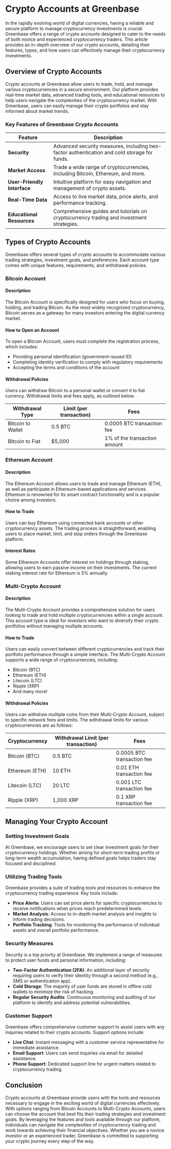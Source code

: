 <!-- Page Path: /account_types/crypto_accounts.md -->

# Crypto Accounts at Greenbase

In the rapidly evolving world of digital currencies, having a reliable and secure platform to manage cryptocurrency investments is crucial. Greenbase offers a range of crypto accounts designed to cater to the needs of both novice and experienced cryptocurrency traders. This article provides an in-depth overview of our crypto accounts, detailing their features, types, and how users can effectively manage their cryptocurrency investments.

## Overview of Crypto Accounts

Crypto accounts at Greenbase allow users to trade, hold, and manage various cryptocurrencies in a secure environment. Our platform provides real-time market data, advanced trading tools, and educational resources to help users navigate the complexities of the cryptocurrency market. With Greenbase, users can easily manage their crypto portfolios and stay informed about market trends.

### Key Features of Greenbase Crypto Accounts

| Feature                   | Description                                                               |
|---------------------------|---------------------------------------------------------------------------|
| **Security**              | Advanced security measures, including two-factor authentication and cold storage for funds. |
| **Market Access**         | Trade a wide range of cryptocurrencies, including Bitcoin, Ethereum, and more. |
| **User-Friendly Interface**| Intuitive platform for easy navigation and management of crypto assets.   |
| **Real-Time Data**        | Access to live market data, price alerts, and performance tracking.       |
| **Educational Resources**  | Comprehensive guides and tutorials on cryptocurrency trading and investment strategies. |

## Types of Crypto Accounts

Greenbase offers several types of crypto accounts to accommodate various trading strategies, investment goals, and preferences. Each account type comes with unique features, requirements, and withdrawal policies.

### Bitcoin Account

#### Description

The Bitcoin Account is specifically designed for users who focus on buying, holding, and trading Bitcoin. As the most widely recognized cryptocurrency, Bitcoin serves as a gateway for many investors entering the digital currency market.

#### How to Open an Account

To open a Bitcoin Account, users must complete the registration process, which includes:

- Providing personal identification (government-issued ID)
- Completing identity verification to comply with regulatory requirements
- Accepting the terms and conditions of the account

#### Withdrawal Policies

Users can withdraw Bitcoin to a personal wallet or convert it to fiat currency. Withdrawal limits and fees apply, as outlined below:

| Withdrawal Type         | Limit (per transaction) | Fees                      |
|-------------------------|-------------------------|---------------------------|
| Bitcoin to Wallet       | 0.5 BTC                 | 0.0005 BTC transaction fee |
| Bitcoin to Fiat         | $5,000                  | 1% of the transaction amount |

### Ethereum Account

#### Description

The Ethereum Account allows users to trade and manage Ethereum (ETH), as well as participate in Ethereum-based applications and services. Ethereum is renowned for its smart contract functionality and is a popular choice among investors.

#### How to Trade

Users can buy Ethereum using connected bank accounts or other cryptocurrency assets. The trading process is straightforward, enabling users to place market, limit, and stop orders through the Greenbase platform.

#### Interest Rates

Some Ethereum Accounts offer interest on holdings through staking, allowing users to earn passive income on their investments. The current staking interest rate for Ethereum is 5% annually.

### Multi-Crypto Account

#### Description

The Multi-Crypto Account provides a comprehensive solution for users looking to trade and hold multiple cryptocurrencies within a single account. This account type is ideal for investors who want to diversify their crypto portfolios without managing multiple accounts.

#### How to Trade

Users can easily convert between different cryptocurrencies and track their portfolio performance through a simple interface. The Multi-Crypto Account supports a wide range of cryptocurrencies, including:

- Bitcoin (BTC)
- Ethereum (ETH)
- Litecoin (LTC)
- Ripple (XRP)
- And many more!

#### Withdrawal Policies

Users can withdraw multiple coins from their Multi-Crypto Account, subject to specific network fees and limits. The withdrawal limits for various cryptocurrencies are as follows:

| Cryptocurrency | Withdrawal Limit (per transaction) | Fees                       |
|----------------|------------------------------------|----------------------------|
| Bitcoin (BTC)  | 0.5 BTC                            | 0.0005 BTC transaction fee  |
| Ethereum (ETH) | 10 ETH                             | 0.01 ETH transaction fee    |
| Litecoin (LTC) | 20 LTC                             | 0.001 LTC transaction fee   |
| Ripple (XRP)   | 1,000 XRP                         | 0.1 XRP transaction fee     |

## Managing Your Crypto Account

### Setting Investment Goals

At Greenbase, we encourage users to set clear investment goals for their cryptocurrency holdings. Whether aiming for short-term trading profits or long-term wealth accumulation, having defined goals helps traders stay focused and disciplined.

### Utilizing Trading Tools

Greenbase provides a suite of trading tools and resources to enhance the cryptocurrency trading experience. Key tools include:

- **Price Alerts**: Users can set price alerts for specific cryptocurrencies to receive notifications when prices reach predetermined levels.
- **Market Analysis**: Access to in-depth market analysis and insights to inform trading decisions.
- **Portfolio Tracking**: Tools for monitoring the performance of individual assets and overall portfolio performance.

### Security Measures

Security is a top priority at Greenbase. We implement a range of measures to protect user funds and personal information, including:

- **Two-Factor Authentication (2FA)**: An additional layer of security requiring users to verify their identity through a second method (e.g., SMS or authentication app).
- **Cold Storage**: The majority of user funds are stored in offline cold wallets to minimize the risk of hacking.
- **Regular Security Audits**: Continuous monitoring and auditing of our platform to identify and address potential vulnerabilities.

### Customer Support

Greenbase offers comprehensive customer support to assist users with any inquiries related to their crypto accounts. Support options include:

- **Live Chat**: Instant messaging with a customer service representative for immediate assistance.
- **Email Support**: Users can send inquiries via email for detailed assistance.
- **Phone Support**: Dedicated support line for urgent matters related to cryptocurrency trading.

## Conclusion

Crypto accounts at Greenbase provide users with the tools and resources necessary to engage in the exciting world of digital currencies effectively. With options ranging from Bitcoin Accounts to Multi-Crypto Accounts, users can choose the account that best fits their trading strategies and investment goals. By leveraging the features and tools available through our platform, individuals can navigate the complexities of cryptocurrency trading and work towards achieving their financial objectives. Whether you are a novice investor or an experienced trader, Greenbase is committed to supporting your crypto journey every step of the way.